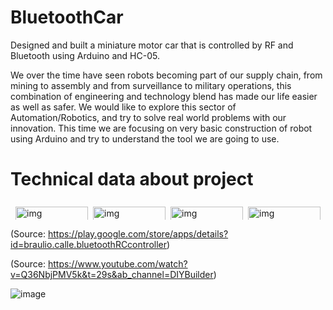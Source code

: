 # BluetoothCar
Designed and built a miniature motor car that is controlled by RF and Bluetooth using Arduino and HC-05.

We over the time have seen robots becoming part of our supply chain, from mining to assembly and from surveillance to military operations, this combination of engineering and technology blend has made our life easier as well as safer. We would like to explore this sector of Automation/Robotics, and try to solve real world problems with our innovation. This time we are focusing on very basic construction of robot using Arduino and try to understand the tool we are going to use.

# Technical data about project

<style>
.row {
  display: flex;
  flex-wrap: wrap;
  padding: 0 4px;
}

/* Create four equal columns that sits next to each other */
.column {
  flex: 25%;
  max-width: 25%;
  padding: 0 4px;
}

.column img {
  margin-top: 8px;
  vertical-align: middle;
  width: 100%;
}

/* Responsive layout - makes a two column-layout instead of four columns */
@media screen and (max-width: 800px) {
  .column {
    flex: 50%;
    max-width: 50%;
  }
}

/* Responsive layout - makes the two columns stack on top of each other instead of next to each other */
@media screen and (max-width: 600px) {
  .column {
    flex: 100%;
    max-width: 100%;
  }
}

</style>

<div class="row">
  <div class="column">
  <img alt="img" src="https://github.com/Rahul-Cheruku/BluetoothCar/assets/77064752/e8632469-7876-42f1-b261-ad96942c108d" >  
   

  </div>
  <div class="column">
    <img alt="img" src="https://github.com/Rahul-Cheruku/BluetoothCar/assets/77064752/e8632469-7876-42f1-b261-ad96942c108d"> 
  </div>
  <div class="column">
    <img alt="img" src="https://github.com/Rahul-Cheruku/BluetoothCar/assets/77064752/e8632469-7876-42f1-b261-ad96942c108d"> 
  </div>
  <div class="column">
    <img alt="img" src="https://github.com/Rahul-Cheruku/BluetoothCar/assets/77064752/e8632469-7876-42f1-b261-ad96942c108d"> 
  </div>
</div>



(Source: https://play.google.com/store/apps/details?id=braulio.calle.bluetoothRCcontroller) 

(Source: https://www.youtube.com/watch?v=Q36NbjPMV5k&t=29s&ab_channel=DIYBuilder) 









![image](https://github.com/Rahul-Cheruku/BluetoothCar/assets/77064752/dab0f62c-c23b-455f-8e53-b3bc1c2a6271)



